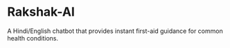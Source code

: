 # Rakshak-AI
A Hindi/English chatbot that provides instant first-aid guidance for common health conditions.
